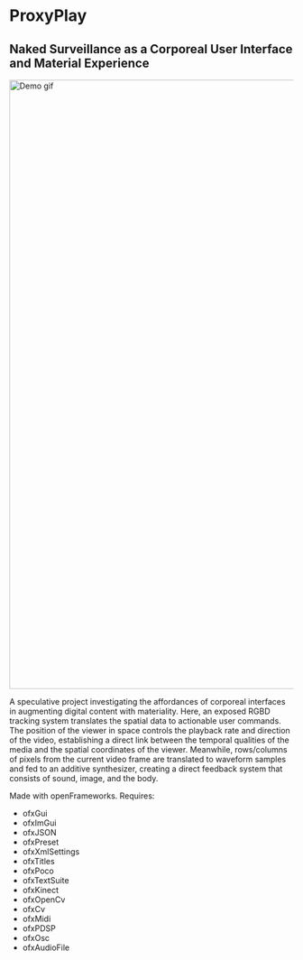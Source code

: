 # ProxyPlay
## Naked Surveillance as a Corporeal User Interface and Material Experience

<img src="https://github.com/hsab/proxyplay/raw/master/assets/demo.gif" alt="Demo gif" width="1080px">

A speculative project investigating the affordances of corporeal interfaces in augmenting digital content with materiality. Here, an exposed RGBD tracking system translates the spatial data to actionable user commands. The position of the viewer in space controls the playback rate and direction of the video, establishing a direct link between the temporal qualities of the media and the spatial coordinates of the viewer. Meanwhile, rows/columns of pixels from the current video frame are translated to waveform samples and fed to an additive synthesizer, creating a direct feedback system that consists of sound, image, and the body.

Made with openFrameworks.
Requires:
- ofxGui
- ofxImGui
- ofxJSON
- ofxPreset
- ofxXmlSettings
- ofxTitles
- ofxPoco
- ofxTextSuite
- ofxKinect
- ofxOpenCv
- ofxCv
- ofxMidi
- ofxPDSP
- ofxOsc
- ofxAudioFile
